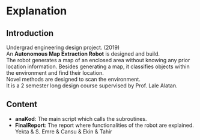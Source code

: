 # Explanation
## Introduction
Undergrad engineering design project. (2019) \
An **Autonomous Map Extraction Robot** is designed and build. \
The robot generates a map of an enclosed area without knowing any prior location information. Besides generating a map, it classifies objects within the environment and find their location. \
Novel methods are designed to scan the environment. \
It is a 2 semester long design course supervised by Prof. Lale Alatan.
## Content
* **anaKod**: The main script which calls the subroutines.
* **FinalReport**: The report where functionalities of the robot are explained. \
Yekta & S. Emre & Cansu & Ekin & Tahir
